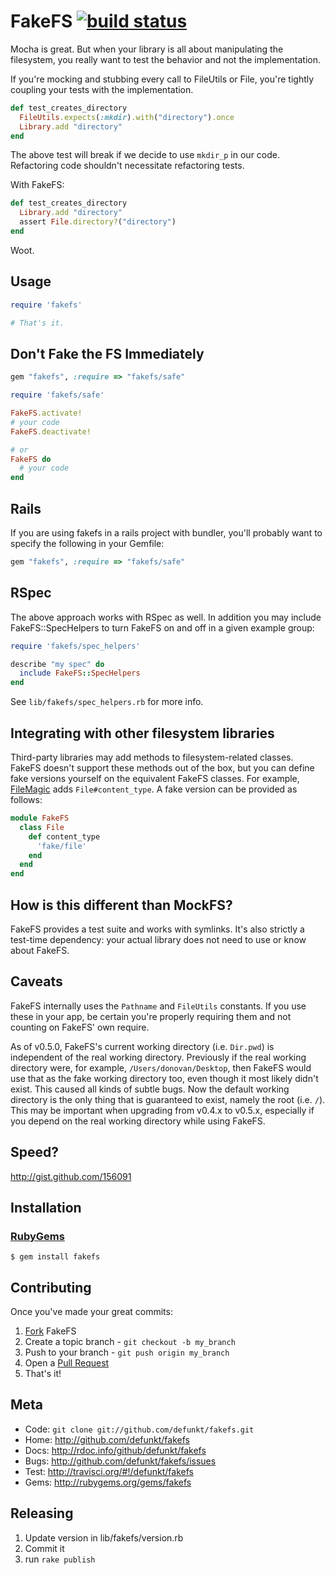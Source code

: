 FakeFS [![build status](https://secure.travis-ci.org/defunkt/fakefs.svg?branch=master)](https://secure.travis-ci.org/defunkt/fakefs)
======

Mocha is great. But when your library is all about manipulating the
filesystem, you really want to test the behavior and not the implementation.

If you're mocking and stubbing every call to FileUtils or File, you're
tightly coupling your tests with the implementation.

``` ruby
def test_creates_directory
  FileUtils.expects(:mkdir).with("directory").once
  Library.add "directory"
end
```

The above test will break if we decide to use `mkdir_p` in our code. Refactoring
code shouldn't necessitate refactoring tests.

With FakeFS:

``` ruby
def test_creates_directory
  Library.add "directory"
  assert File.directory?("directory")
end
```

Woot.


Usage
-----

``` ruby
require 'fakefs'

# That's it.
```

Don't Fake the FS Immediately
-----------------------------

``` ruby
gem "fakefs", :require => "fakefs/safe"

require 'fakefs/safe'

FakeFS.activate!
# your code
FakeFS.deactivate!

# or
FakeFS do
  # your code
end
```

Rails
-----

If you are using fakefs in a rails project with bundler, you'll probably want
to specify the following in your Gemfile:

``` ruby
gem "fakefs", :require => "fakefs/safe"
```


RSpec
-----

The above approach works with RSpec as well. In addition you may include
FakeFS::SpecHelpers to turn FakeFS on and off in a given example group:

``` ruby
require 'fakefs/spec_helpers'

describe "my spec" do
  include FakeFS::SpecHelpers
end
```

See `lib/fakefs/spec_helpers.rb` for more info.


Integrating with other filesystem libraries
--------------------------------------------
Third-party libraries may add methods to filesystem-related classes. FakeFS
doesn't support these methods out of the box, but you can define fake versions
yourself on the equivalent FakeFS classes. For example,
[FileMagic](https://rubygems.org/gems/ruby-filemagic) adds `File#content_type`.
A fake version can be provided as follows:

``` ruby
module FakeFS
  class File
    def content_type
      'fake/file'
    end
  end
end
```

How is this different than MockFS?
----------------------------------

FakeFS provides a test suite and works with symlinks. It's also strictly a
test-time dependency: your actual library does not need to use or know about
FakeFS.


Caveats
-------

FakeFS internally uses the `Pathname` and `FileUtils` constants. If you use
these in your app, be certain you're properly requiring them and not counting
on FakeFS' own require.

As of v0.5.0, FakeFS's current working directory (i.e. `Dir.pwd`) is
independent of the real working directory. Previously if the real working
directory were, for example, `/Users/donovan/Desktop`, then FakeFS would use
that as the fake working directory too, even though it most likely didn't
exist. This caused all kinds of subtle bugs. Now the default working directory
is the only thing that is guaranteed to exist, namely the root (i.e. `/`). This
may be important when upgrading from v0.4.x to v0.5.x, especially if you depend
on the real working directory while using FakeFS.


Speed?
------

<http://gist.github.com/156091>


Installation
------------

### [RubyGems](http://rubygems.org/)

    $ gem install fakefs


Contributing
------------

Once you've made your great commits:

1. [Fork][0] FakeFS
2. Create a topic branch - `git checkout -b my_branch`
3. Push to your branch - `git push origin my_branch`
5. Open a [Pull Request][1]
5. That's it!

Meta
----

* Code: `git clone git://github.com/defunkt/fakefs.git`
* Home: <http://github.com/defunkt/fakefs>
* Docs: <http://rdoc.info/github/defunkt/fakefs>
* Bugs: <http://github.com/defunkt/fakefs/issues>
* Test: <http://travisci.org/#!/defunkt/fakefs>
* Gems: <http://rubygems.org/gems/fakefs>

[0]: http://help.github.com/forking/
[1]: http://help.github.com/send-pull-requests/

Releasing
---------

1. Update version in lib/fakefs/version.rb
2. Commit it
3. run `rake publish`
